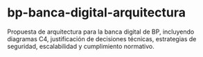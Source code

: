 # bp-banca-digital-arquitectura
Propuesta de arquitectura para la banca digital de BP, incluyendo diagramas C4, justificación de decisiones técnicas, estrategias de seguridad, escalabilidad y cumplimiento normativo.
